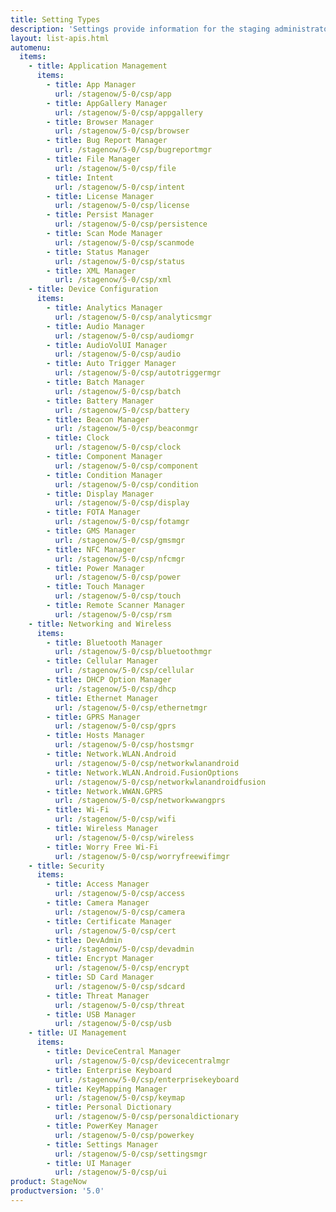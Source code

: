 ```yaml
---
title: Setting Types
description: 'Settings provide information for the staging administrator about how to configure and manage settings for use when creating profiles. Each Setting Type lists the parameters and functions available for configuring that particular group of settings.'
layout: list-apis.html
automenu:
  items:
    - title: Application Management
      items:
        - title: App Manager
          url: /stagenow/5-0/csp/app
        - title: AppGallery Manager
          url: /stagenow/5-0/csp/appgallery
        - title: Browser Manager
          url: /stagenow/5-0/csp/browser
        - title: Bug Report Manager
          url: /stagenow/5-0/csp/bugreportmgr
        - title: File Manager
          url: /stagenow/5-0/csp/file
        - title: Intent
          url: /stagenow/5-0/csp/intent
        - title: License Manager
          url: /stagenow/5-0/csp/license
        - title: Persist Manager
          url: /stagenow/5-0/csp/persistence
        - title: Scan Mode Manager
          url: /stagenow/5-0/csp/scanmode
        - title: Status Manager
          url: /stagenow/5-0/csp/status
        - title: XML Manager
          url: /stagenow/5-0/csp/xml
    - title: Device Configuration
      items:
        - title: Analytics Manager
          url: /stagenow/5-0/csp/analyticsmgr
        - title: Audio Manager
          url: /stagenow/5-0/csp/audiomgr
        - title: AudioVolUI Manager
          url: /stagenow/5-0/csp/audio
        - title: Auto Trigger Manager
          url: /stagenow/5-0/csp/autotriggermgr
        - title: Batch Manager
          url: /stagenow/5-0/csp/batch
        - title: Battery Manager
          url: /stagenow/5-0/csp/battery
        - title: Beacon Manager
          url: /stagenow/5-0/csp/beaconmgr
        - title: Clock
          url: /stagenow/5-0/csp/clock
        - title: Component Manager
          url: /stagenow/5-0/csp/component
        - title: Condition Manager
          url: /stagenow/5-0/csp/condition
        - title: Display Manager
          url: /stagenow/5-0/csp/display
        - title: FOTA Manager
          url: /stagenow/5-0/csp/fotamgr
        - title: GMS Manager
          url: /stagenow/5-0/csp/gmsmgr
        - title: NFC Manager
          url: /stagenow/5-0/csp/nfcmgr
        - title: Power Manager
          url: /stagenow/5-0/csp/power
        - title: Touch Manager
          url: /stagenow/5-0/csp/touch
        - title: Remote Scanner Manager
          url: /stagenow/5-0/csp/rsm
    - title: Networking and Wireless
      items:
        - title: Bluetooth Manager
          url: /stagenow/5-0/csp/bluetoothmgr
        - title: Cellular Manager
          url: /stagenow/5-0/csp/cellular
        - title: DHCP Option Manager
          url: /stagenow/5-0/csp/dhcp
        - title: Ethernet Manager
          url: /stagenow/5-0/csp/ethernetmgr
        - title: GPRS Manager
          url: /stagenow/5-0/csp/gprs
        - title: Hosts Manager
          url: /stagenow/5-0/csp/hostsmgr
        - title: Network.WLAN.Android
          url: /stagenow/5-0/csp/networkwlanandroid
        - title: Network.WLAN.Android.FusionOptions
          url: /stagenow/5-0/csp/networkwlanandroidfusion
        - title: Network.WWAN.GPRS
          url: /stagenow/5-0/csp/networkwwangprs
        - title: Wi-Fi
          url: /stagenow/5-0/csp/wifi
        - title: Wireless Manager
          url: /stagenow/5-0/csp/wireless
        - title: Worry Free Wi-Fi
          url: /stagenow/5-0/csp/worryfreewifimgr
    - title: Security
      items:
        - title: Access Manager
          url: /stagenow/5-0/csp/access
        - title: Camera Manager
          url: /stagenow/5-0/csp/camera
        - title: Certificate Manager
          url: /stagenow/5-0/csp/cert
        - title: DevAdmin
          url: /stagenow/5-0/csp/devadmin
        - title: Encrypt Manager
          url: /stagenow/5-0/csp/encrypt
        - title: SD Card Manager
          url: /stagenow/5-0/csp/sdcard
        - title: Threat Manager
          url: /stagenow/5-0/csp/threat
        - title: USB Manager
          url: /stagenow/5-0/csp/usb
    - title: UI Management
      items:
        - title: DeviceCentral Manager
          url: /stagenow/5-0/csp/devicecentralmgr
        - title: Enterprise Keyboard
          url: /stagenow/5-0/csp/enterprisekeyboard
        - title: KeyMapping Manager
          url: /stagenow/5-0/csp/keymap
        - title: Personal Dictionary
          url: /stagenow/5-0/csp/personaldictionary
        - title: PowerKey Manager
          url: /stagenow/5-0/csp/powerkey
        - title: Settings Manager
          url: /stagenow/5-0/csp/settingsmgr
        - title: UI Manager
          url: /stagenow/5-0/csp/ui
product: StageNow
productversion: '5.0'
---
```

